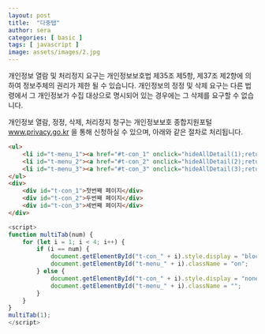 ```yaml
---
layout: post
title:  "다중탭"
author: sera
categories: [ basic ]
tags: [ javascript ]
image: assets/images/2.jpg
---
```


개인정보 열람 및 처리정지 요구는 개인정보보호법 제35조 제5항, 제37조 제2항에 의하여 정보주체의 권리가 제한 될 수 있습니다.
개인정보의 정정 및 삭제 요구는 다른 법령에서 그 개인정보가 수집 대상으로 명시되어 있는 경우에는 그 삭제를 요구할 수 없습니다.

개인정보 열람, 정정, 삭제, 처리정지 청구는 개인정보보호 종합지원포털 www.privacy.go.kr 을 통해 신청하실 수 있으며, 아래와 같은 절차로 처리됩니다.

```html
<ul>
	<li id="t-menu_1"><a href="#t-con_1" onclick="hideAllDetail(1);return false;">TAB 1</a></li>
	<li id="t-menu_2"><a href="#t-con_2" onclick="hideAllDetail(2);return false;">TAB 2</a></li>
	<li id="t-menu_3"><a href="#t-con_3" onclick="hideAllDetail(3);return false;">TAB 3</a></li>
</ul>
<div>
	<div id="t-con_1">첫번째 페이지</div>
	<div id="t-con_2">두번째 페이지</div>
	<div id="t-con_3">세번째 페이지</div>
</div>
```

```js
<script>
function multiTab(num) {
	for (let i = 1; i < 4; i++) {
		if (i == num) {
			document.getElementById("t-con_" + i).style.display = "block";
			document.getElementById("t-menu_" + i).className = "on";
		} else {
			document.getElementById("t-con_" + i).style.display = "none";
			document.getElementById("t-menu_" + i).className = "";
		}
	}
}
multiTab(1);
</script>
```
